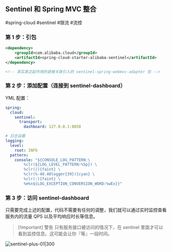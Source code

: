 ## Sentinel 和 Spring MVC 整合

#spring-cloud #sentinel #限流 #流控 

### 第 1 步：引包

```xml
<dependency>
    <groupId>com.alibaba.cloud</groupId>
    <artifactId>spring-cloud-starter-alibaba-sentinel</artifactId>
</dependency>

<!-- 其实真正起作用的是被关联引入的 sentinel-spring-webmvc-adapter 包 -->
```

### 第 2 步：添加配置（连接到 sentinel-dashboard）

YML 配置：

```yaml
spring:
  cloud:
	sentinel:
	  transport:
		dashboard: 127.0.0.1:8858

# 日志设置
logging:
  level:
	root: INFO
  pattern:
	console: "${CONSOLE_LOG_PATTERN:\
		%clr(${LOG_LEVEL_PATTERN:%5p}) \
		%clr(|){faint} \
		%clr(%-40.40logger{39}){cyan} \
		%clr(:){faint} \
		%m%n${LOG_EXCEPTION_CONVERSION_WORD:%wEx}}"
```

### 第 3 步：访问 sentinel-dashboard 

只需要完成上述的配置，代码不需要有任何的调整，我们就可以通过实时监控查看服务内的流量 QPS 以及平均响应时长等信息。

> [!important] 警告
> 只有服务接口被访问的情况下，在 sentinel 里面才可以看到监控信息。这可能会让你『等』一段时间。

![sentinel-plus-01|300](https://woniumd.oss-cn-hangzhou.aliyuncs.com/java/hemiao/20220627135245.png)

